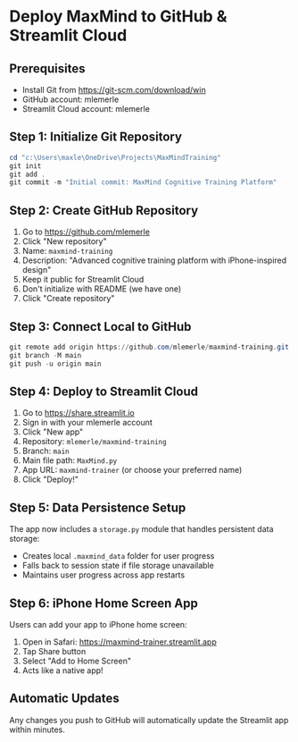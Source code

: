 # Deploy MaxMind to GitHub & Streamlit Cloud

## Prerequisites
- Install Git from https://git-scm.com/download/win
- GitHub account: mlemerle
- Streamlit Cloud account: mlemerle

## Step 1: Initialize Git Repository

```powershell
cd "c:\Users\maxle\OneDrive\Projects\MaxMindTraining"
git init
git add .
git commit -m "Initial commit: MaxMind Cognitive Training Platform"
```

## Step 2: Create GitHub Repository

1. Go to https://github.com/mlemerle
2. Click "New repository"
3. Name: `maxmind-training`
4. Description: "Advanced cognitive training platform with iPhone-inspired design"
5. Keep it public for Streamlit Cloud
6. Don't initialize with README (we have one)
7. Click "Create repository"

## Step 3: Connect Local to GitHub

```powershell
git remote add origin https://github.com/mlemerle/maxmind-training.git
git branch -M main
git push -u origin main
```

## Step 4: Deploy to Streamlit Cloud

1. Go to https://share.streamlit.io
2. Sign in with your mlemerle account
3. Click "New app"
4. Repository: `mlemerle/maxmind-training`
5. Branch: `main`
6. Main file path: `MaxMind.py`
7. App URL: `maxmind-trainer` (or choose your preferred name)
8. Click "Deploy!"

## Step 5: Data Persistence Setup

The app now includes a `storage.py` module that handles persistent data storage:
- Creates local `.maxmind_data` folder for user progress
- Falls back to session state if file storage unavailable
- Maintains user progress across app restarts

## Step 6: iPhone Home Screen App

Users can add your app to iPhone home screen:
1. Open in Safari: https://maxmind-trainer.streamlit.app
2. Tap Share button
3. Select "Add to Home Screen"
4. Acts like a native app!

## Automatic Updates

Any changes you push to GitHub will automatically update the Streamlit app within minutes.
